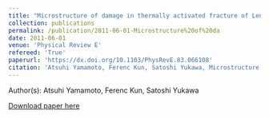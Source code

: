 ```yaml
---
title: "Microstructure of damage in thermally activated fracture of Lennard-Jones systems"
collection: publications
permalink: /publication/2011-06-01-Microstructure%20of%20da
date: 2011-06-01
venue: 'Physical Review E'
refereed: 'True'
paperurl: 'https://dx.doi.org/10.1103/PhysRevE.83.066108'
citation: 'Atsuhi Yamamoto, Ferenc Kun, Satoshi Yukawa, Microstructure of damage in thermally activated fracture of Lennard-Jones systems, Physical Review E, <b>83</b>, 066108, (2011)'
---
```


Author(s): Atsuhi Yamamoto, Ferenc Kun, Satoshi Yukawa


<a href='https://dx.doi.org/10.1103/PhysRevE.83.066108'>Download paper here</a>
